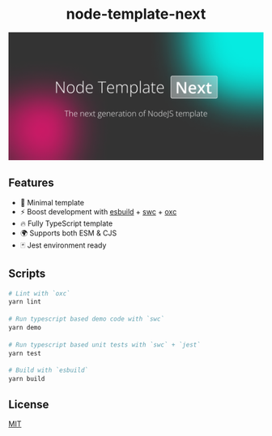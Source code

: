 <div align="center">

  # node-template-next

  <img src="./banner.png" alt="banner">

</div>

## Features

- 🐤 Minimal template
- ⚡️ Boost development with [esbuild](https://esbuild.github.io) + [swc](https://swc.rs) + [oxc](https://oxc-project.github.io)
- 🔥 Fully TypeScript template
- 🌍 Supports both ESM & CJS
- 🃏 Jest environment ready

## Scripts

```bash
# Lint with `oxc`
yarn lint

# Run typescript based demo code with `swc`
yarn demo

# Run typescript based unit tests with `swc` + `jest`
yarn test

# Build with `esbuild`
yarn build
```

## License

[MIT](./LICENSE)
